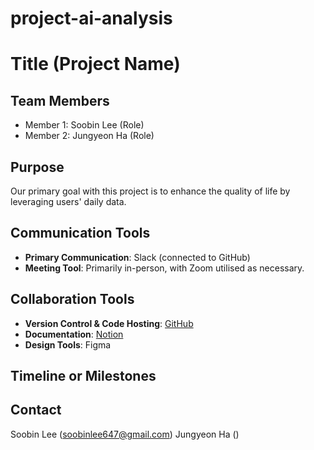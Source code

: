 # project-ai-analysis


# Title (Project Name)


## Team Members
- Member 1: Soobin Lee (Role)
- Member 2: Jungyeon Ha (Role)

## Purpose
Our primary goal with this project is to enhance the quality of life by leveraging users' daily data.

## Communication Tools
- **Primary Communication**: Slack (connected to GitHub)
- **Meeting Tool**: Primarily in-person, with Zoom utilised as necessary.

## Collaboration Tools
- **Version Control & Code Hosting**: [GitHub](https://github.com/lsb06111/project-ai-analysis)
- **Documentation**: [Notion](https://www.notion.so/024c04b1e8044f408e26cd1f2e5cf524?v=e1967f1156274450a4dae989955822fe&pvs=4)
- **Design Tools**: Figma


## Timeline or Milestones


## Contact
Soobin Lee (soobinlee647@gmail.com)
Jungyeon Ha ()

